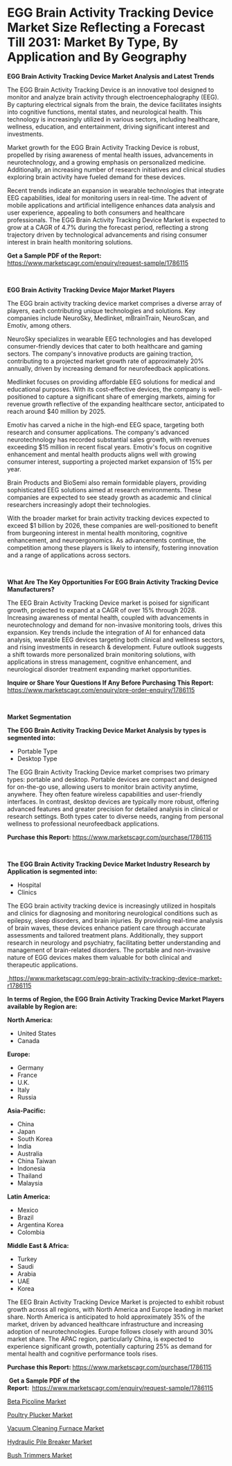 <p><h1>EGG Brain Activity Tracking Device Market Size Reflecting a Forecast Till 2031: Market By Type, By Application and By Geography</h1></p><p><strong>EGG Brain Activity Tracking Device Market Analysis and Latest Trends</strong></p>
<p><p>The EGG Brain Activity Tracking Device is an innovative tool designed to monitor and analyze brain activity through electroencephalography (EEG). By capturing electrical signals from the brain, the device facilitates insights into cognitive functions, mental states, and neurological health. This technology is increasingly utilized in various sectors, including healthcare, wellness, education, and entertainment, driving significant interest and investments.</p><p>Market growth for the EGG Brain Activity Tracking Device is robust, propelled by rising awareness of mental health issues, advancements in neurotechnology, and a growing emphasis on personalized medicine. Additionally, an increasing number of research initiatives and clinical studies exploring brain activity have fueled demand for these devices.</p><p>Recent trends indicate an expansion in wearable technologies that integrate EEG capabilities, ideal for monitoring users in real-time. The advent of mobile applications and artificial intelligence enhances data analysis and user experience, appealing to both consumers and healthcare professionals. The EGG Brain Activity Tracking Device Market is expected to grow at a CAGR of 4.7% during the forecast period, reflecting a strong trajectory driven by technological advancements and rising consumer interest in brain health monitoring solutions.</p></p>
<p><strong>Get a Sample PDF of the Report:&nbsp;</strong> <a href="https://www.marketscagr.com/enquiry/request-sample/1786115?utm_campaign=1197&utm_medium=2&utm_source=Github&utm_content=ia&utm_term=19122024&utm_id=egg-brain-activity-tracking-device">https://www.marketscagr.com/enquiry/request-sample/1786115</a></p>
<p>&nbsp;</p>
<p><strong>EGG Brain Activity Tracking Device Major Market Players</strong></p>
<p><p>The EGG brain activity tracking device market comprises a diverse array of players, each contributing unique technologies and solutions. Key companies include NeuroSky, Medlinket, mBrainTrain, NeuroScan, and Emotiv, among others.</p><p>NeuroSky specializes in wearable EEG technologies and has developed consumer-friendly devices that cater to both healthcare and gaming sectors. The company's innovative products are gaining traction, contributing to a projected market growth rate of approximately 20% annually, driven by increasing demand for neurofeedback applications.</p><p>Medlinket focuses on providing affordable EEG solutions for medical and educational purposes. With its cost-effective devices, the company is well-positioned to capture a significant share of emerging markets, aiming for revenue growth reflective of the expanding healthcare sector, anticipated to reach around $40 million by 2025.</p><p>Emotiv has carved a niche in the high-end EEG space, targeting both research and consumer applications. The company's advanced neurotechnology has recorded substantial sales growth, with revenues exceeding $15 million in recent fiscal years. Emotiv's focus on cognitive enhancement and mental health products aligns well with growing consumer interest, supporting a projected market expansion of 15% per year.</p><p>Brain Products and BioSemi also remain formidable players, providing sophisticated EEG solutions aimed at research environments. These companies are expected to see steady growth as academic and clinical researchers increasingly adopt their technologies.</p><p>With the broader market for brain activity tracking devices expected to exceed $1 billion by 2026, these companies are well-positioned to benefit from burgeoning interest in mental health monitoring, cognitive enhancement, and neuroergonomics. As advancements continue, the competition among these players is likely to intensify, fostering innovation and a range of applications across sectors.</p></p>
<p>&nbsp;</p>
<p><strong>What Are The Key Opportunities For EGG Brain Activity Tracking Device Manufacturers?</strong></p>
<p><p>The EEG Brain Activity Tracking Device market is poised for significant growth, projected to expand at a CAGR of over 15% through 2028. Increasing awareness of mental health, coupled with advancements in neurotechnology and demand for non-invasive monitoring tools, drives this expansion. Key trends include the integration of AI for enhanced data analysis, wearable EEG devices targeting both clinical and wellness sectors, and rising investments in research & development. Future outlook suggests a shift towards more personalized brain monitoring solutions, with applications in stress management, cognitive enhancement, and neurological disorder treatment expanding market opportunities.</p></p>
<p><strong>Inquire or Share Your Questions If Any Before Purchasing This Report:</strong> <a href="https://www.marketscagr.com/enquiry/pre-order-enquiry/1786115?utm_campaign=1197&utm_medium=2&utm_source=Github&utm_content=ia&utm_term=19122024&utm_id=egg-brain-activity-tracking-device">https://www.marketscagr.com/enquiry/pre-order-enquiry/1786115</a></p>
<p>&nbsp;</p>
<p><strong>Market Segmentation</strong></p>
<p><strong>The EGG Brain Activity Tracking Device Market Analysis by types is segmented into:</strong></p>
<p><ul><li>Portable Type</li><li>Desktop Type</li></ul></p>
<p><p>The EGG Brain Activity Tracking Device market comprises two primary types: portable and desktop. Portable devices are compact and designed for on-the-go use, allowing users to monitor brain activity anytime, anywhere. They often feature wireless capabilities and user-friendly interfaces. In contrast, desktop devices are typically more robust, offering advanced features and greater precision for detailed analysis in clinical or research settings. Both types cater to diverse needs, ranging from personal wellness to professional neurofeedback applications.</p></p>
<p><strong>Purchase this Report:&nbsp;</strong><a href="https://www.marketscagr.com/purchase/1786115?utm_campaign=1197&utm_medium=2&utm_source=Github&utm_content=ia&utm_term=19122024&utm_id=egg-brain-activity-tracking-device">https://www.marketscagr.com/purchase/1786115</a></p>
<p>&nbsp;</p>
<p><strong>The EGG Brain Activity Tracking Device Market Industry Research by Application is segmented into:</strong></p>
<p><ul><li>Hospital</li><li>Clinics</li></ul></p>
<p><p>The EGG brain activity tracking device is increasingly utilized in hospitals and clinics for diagnosing and monitoring neurological conditions such as epilepsy, sleep disorders, and brain injuries. By providing real-time analysis of brain waves, these devices enhance patient care through accurate assessments and tailored treatment plans. Additionally, they support research in neurology and psychiatry, facilitating better understanding and management of brain-related disorders. The portable and non-invasive nature of EGG devices makes them valuable for both clinical and therapeutic applications.</p></p>
<p><a href="https://www.marketscagr.com/egg-brain-activity-tracking-device-market-r1786115?utm_campaign=1197&utm_medium=2&utm_source=Github&utm_content=ia&utm_term=19122024&utm_id=egg-brain-activity-tracking-device">&nbsp;https://www.marketscagr.com/egg-brain-activity-tracking-device-market-r1786115</a></p>
<p><strong>In terms of Region, the EGG Brain Activity Tracking Device Market Players available by Region are:</strong></p>
<p>
    <p> <strong> North America: </strong>
        <ul>
            <li>United States</li>
            <li>Canada</li>
        </ul>
        </p> 
    <p> <strong> Europe: </strong>
        <ul>
            <li>Germany</li>
            <li>France</li>
            <li>U.K.</li>
            <li>Italy</li>
            <li>Russia</li>
        </ul>
        </p> 
    <p> <strong> Asia-Pacific: </strong>
        <ul>
            <li>China</li>
            <li>Japan</li>
            <li>South Korea</li>
            <li>India</li>
            <li>Australia</li>
            <li>China Taiwan</li>
            <li>Indonesia</li>
            <li>Thailand</li>
            <li>Malaysia</li>
        </ul>
        </p> 
    <p> <strong> Latin America: </strong>
        <ul>
            <li>Mexico</li>
            <li>Brazil</li>
            <li>Argentina Korea</li>
            <li>Colombia</li>
        </ul>
        </p> 
    <p> <strong> Middle East & Africa: </strong>
        <ul>
            <li>Turkey</li>
            <li>Saudi</li>
            <li>Arabia</li>
            <li>UAE</li>
            <li>Korea</li>
        </ul>
    </p>
    </p>
<p><p>The EEG Brain Activity Tracking Device Market is projected to exhibit robust growth across all regions, with North America and Europe leading in market share. North America is anticipated to hold approximately 35% of the market, driven by advanced healthcare infrastructure and increasing adoption of neurotechnologies. Europe follows closely with around 30% market share. The APAC region, particularly China, is expected to experience significant growth, potentially capturing 25% as demand for mental health and cognitive performance tools rises.</p></p>
<p><strong>Purchase this Report: </strong><a href="https://www.marketscagr.com/purchase/1786115?utm_campaign=1197&utm_medium=2&utm_source=Github&utm_content=ia&utm_term=19122024&utm_id=egg-brain-activity-tracking-device">https://www.marketscagr.com/purchase/1786115</a></p>
<p>&nbsp;<strong>Get a Sample PDF of the Report:&nbsp;&nbsp;</strong><a href="https://www.marketscagr.com/enquiry/request-sample/1786115?utm_campaign=1197&utm_medium=2&utm_source=Github&utm_content=ia&utm_term=19122024&utm_id=egg-brain-activity-tracking-device">https://www.marketscagr.com/enquiry/request-sample/1786115</a></p>
<p><strong></strong></p>
<p><p><a href="https://www.linkedin.com/pulse/beta-picoline-market-size-share-research-report-2024-2031-0vb8c?utm_campaign=1197&utm_medium=2&utm_source=Github&utm_content=ia&utm_term=19122024&utm_id=egg-brain-activity-tracking-device">Beta Picoline Market</a></p><p><a href="https://www.linkedin.com/pulse/comprehensive-study-poultry-pluckermarket-segmentation-size-v4f2e?utm_campaign=1197&utm_medium=2&utm_source=Github&utm_content=ia&utm_term=19122024&utm_id=egg-brain-activity-tracking-device">Poultry Plucker Market</a></p><p><a href="https://www.linkedin.com/pulse/vacuum-cleaning-furnace-industry-outlook-20242031-revenue-growth-lxboe?utm_campaign=1197&utm_medium=2&utm_source=Github&utm_content=ia&utm_term=19122024&utm_id=egg-brain-activity-tracking-device">Vacuum Cleaning Furnace Market</a></p><p><a href="https://www.linkedin.com/pulse/hydraulic-pile-breaker-industry-research-covering-multiple-ei5ze?utm_campaign=1197&utm_medium=2&utm_source=Github&utm_content=ia&utm_term=19122024&utm_id=egg-brain-activity-tracking-device">Hydraulic Pile Breaker Market</a></p><p><a href="https://www.linkedin.com/pulse/global-bush-trimmers-market-set-expansion-projected-49-cagr-from-uw1ee?utm_campaign=1197&utm_medium=2&utm_source=Github&utm_content=ia&utm_term=19122024&utm_id=egg-brain-activity-tracking-device">Bush Trimmers Market</a></p></p>